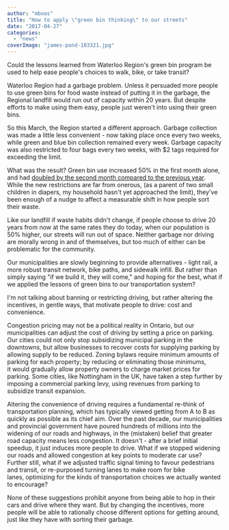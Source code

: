 ```yaml
---
author: "mboos"
title: "How to apply \"green bin thinking\" to our streets"
date: "2017-04-27"
categories: 
  - "news"
coverImage: "james-pond-103321.jpg"
---
```


Could the lessons learned from Waterloo Region's green bin program be used to help ease people's choices to walk, bike, or take transit? <!--more-->

Waterloo Region had a garbage problem. Unless it persuaded more people to use green bins for food waste instead of putting it in the garbage, the Regional landfill would run out of capacity within 20 years. But despite efforts to make using them easy, people just weren't into using their green bins.

So this March, the Region started a different approach. Garbage collection was made a little less convenient - now taking place once every two weeks, while green and blue bin collection remained every week. Garbage capacity was also restricted to four bags every two weeks, with $2 tags required for exceeding the limit.

What was the result? Green bin use increased 50% in the first month alone, and had [doubled by the second month compared to the previous year](https://www.therecord.com/news-story/7320477-waterloo-region-seeing-great-results-with-new-waste-collection-rules/). While the new restrictions are far from onerous, (as a parent of two small children in diapers, my household hasn't yet approached the limit), they've been enough of a nudge to affect a measurable shift in how people sort their waste.

Like our landfill if waste habits didn't change, if people choose to drive 20 years from now at the same rates they do today, when our population is 50% higher, our streets will run out of space. Neither garbage nor driving are morally wrong in and of themselves, but too much of either can be problematic for the community.

Our municipalities are slowly beginning to provide alternatives - light rail, a more robust transit network, bike paths, and sidewalk infill. But rather than simply saying "if we build it, they will come," and hoping for the best, what if we applied the lessons of green bins to our transportation system?

I'm not talking about banning or restricting driving, but rather altering the incentives, in gentle ways, that motivate people to drive: cost and convenience.

Congestion pricing may not be a political reality in Ontario, but our municipalities can adjust the cost of driving by setting a price on parking. Our cities could not only stop subsidizing municipal parking in the downtowns, but allow businesses to recover costs for supplying parking by allowing supply to be reduced. Zoning bylaws require minimum amounts of parking for each property; by reducing or eliminating those minimums, it would gradually allow property owners to charge market prices for parking. Some cities, like Nottingham in the UK, have taken a step further by imposing a commercial parking levy, using revenues from parking to subsidize transit expansion.

Altering the convenience of driving requires a fundamental re-think of transportation planning, which has typically viewed getting from A to B as quickly as possible as its chief aim. Over the past decade, our municipalities and provincial government have poured hundreds of millions into the widening of our roads and highways, in the (mistaken) belief that greater road capacity means less congestion. It doesn't - after a brief initial speedup, it just induces more people to drive. What if we stopped widening our roads and allowed congestion at key points to moderate car use? Further still, what if we adjusted traffic signal timing to favour pedestrians and transit, or re-purposed turning lanes to make room for bike lanes, optimizing for the kinds of transportation choices we actually wanted to encourage?

None of these suggestions prohibit anyone from being able to hop in their cars and drive where they want. But by changing the incentives, more people will be able to rationally choose different options for getting around, just like they have with sorting their garbage.
